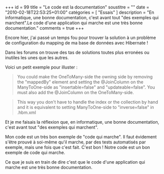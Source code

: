 +++
id = 99
title = "Le code est la documentation"
soustitre = ""
date = "2010-02-18T22:53:25+01:00"
catégories = [ "Essais" ]
description = "En informatique, une bonne documentation, c'est avant tout \"des exemples qui marchent\".Le code d'une application qui marche est une très bonne documentation."
comments = true
+++

<div class="chapo"></div>

Encore hier, j'ai passé un temps fou pour trouver la solution à un problème de configuration du mapping de ma base de données avec Hibernate&nbsp;!

Dans les forums on trouve des tas de solutions toutes plus erronées ou inutiles les unes que les autres.

Voici un petit exemple pour illuster&nbsp;:

>You could make the OneToMany-side the owning side by removing the "mappedBy" element and setting the @JoinColumn on the ManyToOne-side as "insertable=false" and "updateable=false". You must also add the @JoinColumn on the OneToMany-side. 

> This way you don't have to handle the index or the collection by hand and it is equivalent to setting ManyToOne-side to "inverse=false" in .hbm.xml 


Et je me faisais la réflexion que, en informatique, une bonne documentation, c'est avant tout "des exemples qui marchent".

Mon code est un très bon exemple de "code qui marche". Il faut évidement s'être prouvé à soi-même qu'il marche, par des tests automatisés par exemple, mais une fois que c'est fait. C'est bon&nbsp;! Notre code est un bon exemple de code qui marche. 

Ce que je suis en train de dire c'est que le code d'une application qui marche est une très bonne documentation.